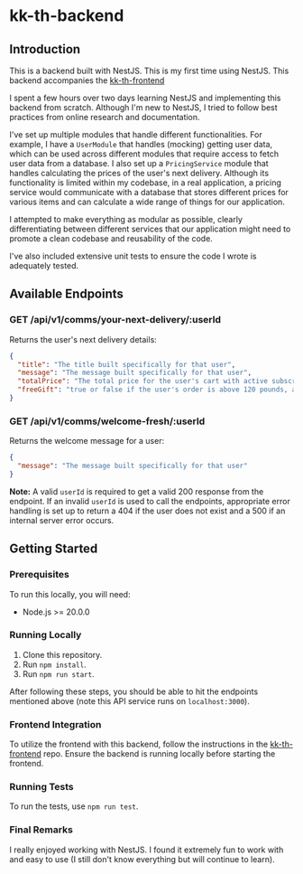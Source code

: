 # kk-th-backend

## Introduction

This is a backend built with NestJS. This is my first time using NestJS. This backend accompanies the [kk-th-frontend](https://github.com/latifyahia/kk-th-frontend)

I spent a few hours over two days learning NestJS and implementing this backend from scratch. Although I'm new to NestJS, I tried to follow best practices from online research and documentation.

I've set up multiple modules that handle different functionalities. For example, I have a `UserModule` that handles (mocking) getting user data, which can be used across different modules that require access to fetch user data from a database. I also set up a `PricingService` module that handles calculating the prices of the user's next delivery. Although its functionality is limited within my codebase, in a real application, a pricing service would communicate with a database that stores different prices for various items and can calculate a wide range of things for our application.

I attempted to make everything as modular as possible, clearly differentiating between different services that our application might need to promote a clean codebase and reusability of the code.

I've also included extensive unit tests to ensure the code I wrote is adequately tested.

## Available Endpoints

### GET /api/v1/comms/your-next-delivery/:userId

Returns the user's next delivery details:

```json
{
  "title": "The title built specifically for that user",
  "message": "The message built specifically for that user",
  "totalPrice": "The total price for the user's cart with active subscriptions",
  "freeGift": "true or false if the user's order is above 120 pounds, a free gift is given to that user"
}
```

### GET /api/v1/comms/welcome-fresh/:userId

Returns the welcome message for a user:

```json
{
  "message": "The message built specifically for that user"
}
```

**Note:** A valid `userId` is required to get a valid 200 response from the endpoint. If an invalid `userId` is used to call the endpoints, appropriate error handling is set up to return a 404 if the user does not exist and a 500 if an internal server error occurs.

## Getting Started

### Prerequisites

To run this locally, you will need:

- Node.js >= 20.0.0

### Running Locally

1. Clone this repository.
2. Run `npm install`.
3. Run `npm run start`.

After following these steps, you should be able to hit the endpoints mentioned above (note this API service runs on `localhost:3000`).

### Frontend Integration
To utilize the frontend with this backend, follow the instructions in the [kk-th-frontend](https://github.com/latifyahia/kk-th-frontend) repo. Ensure the backend is running locally before starting the frontend.

### Running Tests

To run the tests, use `npm run test`.

### Final Remarks

I really enjoyed working with NestJS. I found it extremely fun to work with and easy to use (I still don't know everything but will continue to learn).
